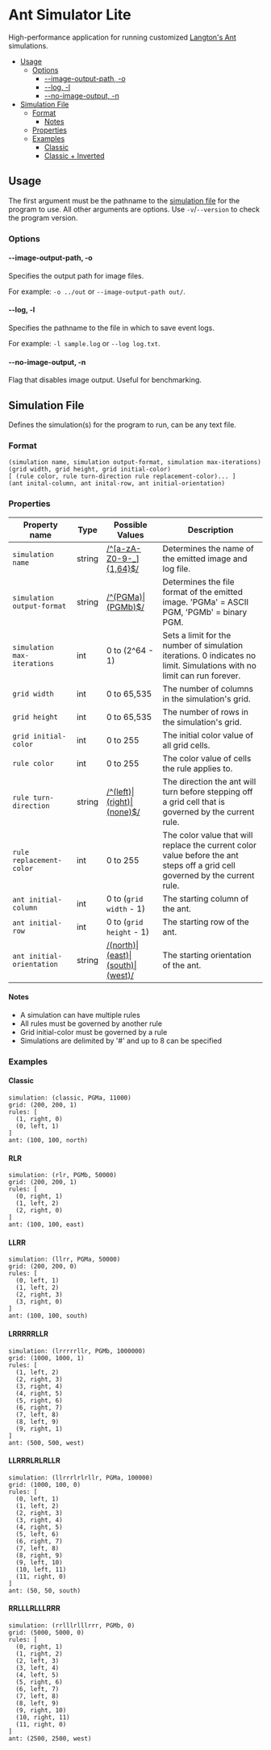 # Ant Simulator Lite

High-performance application for running customized [Langton's Ant](https://en.wikipedia.org/wiki/Langton%27s_ant) simulations.

- [Usage](#usage)
  - [Options](#options)
    - [--image-output-path, -o](#--image-output-path--o)
    - [--log, -l](#--logs--l)
    - [--no-image-output, -n](#--no-image-output--n)
- [Simulation File](#simulation-file)
  - [Format](#format)
    - [Notes](#notes)
  - [Properties](#properties)
  - [Examples](#examples)
    - [Classic](#classic)
    - [Classic + Inverted](#classic--inverted)

## Usage

The first argument must be the pathname to the [simulation file](#simulation-file) for the program to use. All other arguments are options. Use `-v`/`--version` to check the program version.

### Options

#### --image-output-path, -o

Specifies the output path for image files.

For example: `-o ../out` or `--image-output-path out/`.

#### --log, -l

Specifies the pathname to the file in which to save event logs.

For example: `-l sample.log` or `--log log.txt`.

#### --no-image-output, -n

Flag that disables image output. Useful for benchmarking.

## Simulation File

Defines the simulation(s) for the program to run, can be any text file.

### Format

    (simulation name, simulation output-format, simulation max-iterations)
    (grid width, grid height, grid initial-color)
    [ (rule color, rule turn-direction rule replacement-color)... ]
    (ant inital-column, ant inital-row, ant initial-orientation)

### Properties

| Property name | Type | Possible Values | Description |
| ------------- | ---- | --------------- | ----------- |
| `simulation name` | string | [/^[a-zA-Z0-9-_]{1,64}$/](https://regexr.com/67onu) | Determines the name of the emitted image and log file. |
| `simulation output-format` | string | [/^(PGMa)\|(PGMb)$/](https://regexr.com/67oo4) | Determines the file format of the emitted image. 'PGMa' = ASCII PGM, 'PGMb' = binary PGM. |
| `simulation max-iterations` | int | 0 to (2^64 - 1) | Sets a limit for the number of simulation iterations. 0 indicates no limit. Simulations with no limit can run forever. |
| `grid width` | int | 0 to 65,535 | The number of columns in the simulation's grid. |
| `grid height` | int | 0 to 65,535 | The number of rows in the simulation's grid. |
| `grid initial-color` | int | 0 to 255 | The initial color value of all grid cells. |
| `rule color` | int | 0 to 255 | The color value of cells the rule applies to. |
| `rule turn-direction` | string | [/^(left)\|(right)\|(none)$/](https://regexr.com/67oo7) | The direction the ant will turn before stepping off a grid cell that is governed by the current rule. |
| `rule replacement-color` | int | 0 to 255 | The color value that will replace the current color value before the ant steps off a grid cell governed by the current rule. |
| `ant initial-column` | int | 0 to (`grid width` - 1) | The starting column of the ant. |
| `ant initial-row` | int | 0 to (`grid height` - 1) | The starting row of the ant. |
| `ant initial-orientation` | string | [/(north)\|(east)\|(south)\|(west)/](https://regexr.com/67ooa) | The starting orientation of the ant. |

#### Notes

- A simulation can have multiple rules
- All rules must be governed by another rule
- Grid initial-color must be governed by a rule
- Simulations are delimited by '#' and up to 8 can be specified

### Examples

#### Classic

    simulation: (classic, PGMa, 11000)
    grid: (200, 200, 1)
    rules: [
      (1, right, 0)
      (0, left, 1)
    ]
    ant: (100, 100, north)

#### RLR

    simulation: (rlr, PGMb, 50000)
    grid: (200, 200, 1)
    rules: [
      (0, right, 1)
      (1, left, 2)
      (2, right, 0)
    ]
    ant: (100, 100, east)

#### LLRR

    simulation: (llrr, PGMa, 50000)
    grid: (200, 200, 0)
    rules: [
      (0, left, 1)
      (1, left, 2)
      (2, right, 3)
      (3, right, 0)
    ]
    ant: (100, 100, south)

#### LRRRRRLLR

    simulation: (lrrrrrllr, PGMb, 1000000)
    grid: (1000, 1000, 1)
    rules: [
      (1, left, 2)
      (2, right, 3)
      (3, right, 4)
      (4, right, 5)
      (5, right, 6)
      (6, right, 7)
      (7, left, 8)
      (8, left, 9)
      (9, right, 1)
    ]
    ant: (500, 500, west)

#### LLRRRLRLRLLR

    simulation: (llrrrlrlrllr, PGMa, 100000)
    grid: (1000, 100, 0)
    rules: [
      (0, left, 1)
      (1, left, 2)
      (2, right, 3)
      (3, right, 4)
      (4, right, 5)
      (5, left, 6)
      (6, right, 7)
      (7, left, 8)
      (8, right, 9)
      (9, left, 10)
      (10, left, 11)
      (11, right, 0)
    ]
    ant: (50, 50, south)

#### RRLLLRLLLRRR

    simulation: (rrlllrlllrrr, PGMb, 0)
    grid: (5000, 5000, 0)
    rules: [
      (0, right, 1)
      (1, right, 2)
      (2, left, 3)
      (3, left, 4)
      (4, left, 5)
      (5, right, 6)
      (6, left, 7)
      (7, left, 8)
      (8, left, 9)
      (9, right, 10)
      (10, right, 11)
      (11, right, 0)
    ]
    ant: (2500, 2500, west)